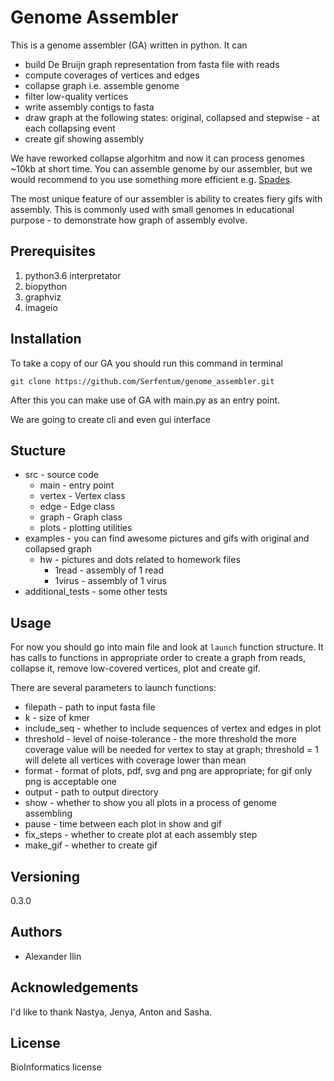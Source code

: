 # Genome Assembler
This is a genome assembler (GA) written in python. It can 
- build De Bruijn graph representation from fasta file with reads 
- compute coverages of vertices and edges
- collapse graph i.e. assemble genome
- filter low-quality vertices
- write assembly contigs to fasta
- draw graph at the following states: original, collapsed and stepwise - at each collapsing event
- create gif showing assembly

We have reworked collapse algorhitm and now it can process genomes ~10kb at short time. You can assemble genome by our assembler, but we would recommend to you use something more efficient e.g. [Spades](https://www.ncbi.nlm.nih.gov/pubmed/22506599).

The most unique feature of our assembler is ability to creates fiery gifs with assembly. This is commonly used with small genomes in educational purpose - to demonstrate how graph of assembly evolve.



## Prerequisites
1. python3.6 interpretator
2. biopython
3. graphviz
4. imageio


## Installation
To take a copy of our GA you should run this command in terminal

`git clone https://github.com/Serfentum/genome_assembler.git`

After this you can make use of GA with main.py as an entry point.

We are going to create cli and even gui interface


## Stucture
- src - source code
    - main - entry point
    - vertex - Vertex class
    - edge - Edge class
    - graph - Graph class
    - plots - plotting utilities
- examples - you can find awesome pictures and gifs with original and collapsed graph
    - hw - pictures and dots related to homework files
        - 1read - assembly of 1 read
        - 1virus - assembly of 1 virus
- additional_tests - some other tests

## Usage
For now you should go into main file and look at `launch` function structure. It has calls to functions in appropriate order to create a graph from reads, collapse it, remove low-covered vertices, plot and create gif.

There are several parameters to launch functions:
- filepath - path to input fasta file
- k - size of kmer
- include_seq - whether to include sequences of vertex and edges in plot
- threshold - level of noise-tolerance - the more threshold the more coverage value will be needed for vertex to stay at graph; threshold = 1 will delete all vertices with coverage lower than mean
- format - format of plots, pdf, svg and png are appropriate; for gif only png is acceptable one
- output - path to output directory
- show - whether to show you all plots in a process of genome assembling
- pause - time between each plot in show and gif
- fix_steps - whether to create plot at each assembly step
- make_gif - whether to create gif

## Versioning
0.3.0


## Authors
* Alexander Ilin

## Acknowledgements
I'd like to thank Nastya, Jenya, Anton and Sasha.

## License
BioInformatics license
